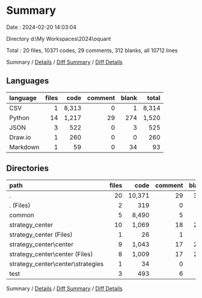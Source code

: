 # Summary

Date : 2024-02-20 14:03:04

Directory d:\\My Workspaces\\2024\\oquant

Total : 20 files,  10371 codes, 29 comments, 312 blanks, all 10712 lines

Summary / [Details](details.md) / [Diff Summary](diff.md) / [Diff Details](diff-details.md)

## Languages
| language | files | code | comment | blank | total |
| :--- | ---: | ---: | ---: | ---: | ---: |
| CSV | 1 | 8,313 | 0 | 1 | 8,314 |
| Python | 14 | 1,217 | 29 | 274 | 1,520 |
| JSON | 3 | 522 | 0 | 3 | 525 |
| Draw.io | 1 | 260 | 0 | 0 | 260 |
| Markdown | 1 | 59 | 0 | 34 | 93 |

## Directories
| path | files | code | comment | blank | total |
| :--- | ---: | ---: | ---: | ---: | ---: |
| . | 20 | 10,371 | 29 | 312 | 10,712 |
| . (Files) | 2 | 319 | 0 | 34 | 353 |
| common | 5 | 8,490 | 5 | 29 | 8,524 |
| strategy_center | 10 | 1,069 | 18 | 238 | 1,325 |
| strategy_center (Files) | 1 | 26 | 1 | 4 | 31 |
| strategy_center\\center | 9 | 1,043 | 17 | 234 | 1,294 |
| strategy_center\\center (Files) | 8 | 1,009 | 17 | 222 | 1,248 |
| strategy_center\\center\\strategies | 1 | 34 | 0 | 12 | 46 |
| test | 3 | 493 | 6 | 11 | 510 |

Summary / [Details](details.md) / [Diff Summary](diff.md) / [Diff Details](diff-details.md)